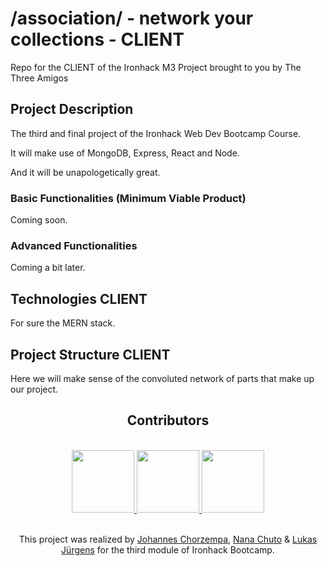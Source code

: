 # /association/ - network your collections - CLIENT

Repo for the CLIENT of the Ironhack M3 Project brought to you by The Three Amigos

## Project Description

The third and final project of the Ironhack Web Dev Bootcamp Course.

It will make use of MongoDB, Express, React and Node.

And it will be unapologetically great.

### Basic Functionalities (Minimum Viable Product)

Coming soon.

### Advanced Functionalities

Coming a bit later.

## Technologies CLIENT

For sure the MERN stack.

## Project Structure CLIENT

Here we will make sense of the convoluted network of parts that make up our project.

<h2 align="center"> Contributors </h2>

</br>

<div align="center">
  <a href="https://github.com/jmchor/activity_logger/graphs/contributors" >
    <img src="https://avatars.githubusercontent.com/u/110151013?v=4" width="100"/>
    <img src="https://avatars.githubusercontent.com/u/105007117?v=4" width="100"/>
    <img src="https://avatars.githubusercontent.com/u/108548830?v=4" width="100"/>
  </a>
</div>

</br>

<p align="center">This project was realized by <a href="https://github.com/jmchor">Johannes Chorzempa</a>, <a href="https://github.com/nncht" target="_blank">Nana Chuto</a> & <a href="https://github.com/lukasmerlin" target="_blank">Lukas Jürgens</a> for the third module of Ironhack Bootcamp.</p>

